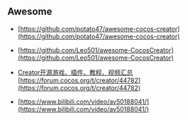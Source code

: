## Awesome

* [https://github.com/potato47/awesome-cocos-creator](https://github.com/potato47/awesome-cocos-creator)
* [https://github.com/Leo501/awesome-CocosCreator](https://github.com/Leo501/awesome-CocosCreator)

* [Creator开源游戏、插件、教程、视频汇总](https://forum.cocos.org/t/creator/44782) [https://forum.cocos.org/t/creator/44782](https://forum.cocos.org/t/creator/44782)

* [https://www.bilibili.com/video/av50188041/](https://www.bilibili.com/video/av50188041/)



